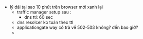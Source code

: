 - lý dải tại sao 10 phút trên browser mới xanh lại
	- traffic manager setup sau :
		- dns ttl: 60 sec
	- dns resolcer ko tuân theo ttl
	- applicationgate way có trả về 502-503 không? đến bao giờ?
	- 
